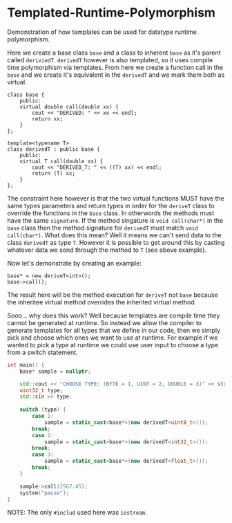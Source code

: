 # Templated-Runtime-Polymorphism
Demonstration of how templates can be used for datatype runtime polymorphism.

Here we create a base class `base` and a class to inherent `base` as it's parent called `deriviedT`. `derivedT` however is also templated, so it uses compile time polymorphism via templates. From here we create a function call in the `base` and we create it's equivalent in the `derivedT` and we mark them both as virtual.

    class base {
        public:
        virtual double call(double xx) {
            cout << "DERIVED: " << xx << endl;
            return xx;
        }
    };

    template<typename T>
    class derivedT : public base {
        public:
        virtual T call(double xx) {
            cout << "DERIVED_T: " << ((T) xx) << endl;
            return (T) xx;
        }
    };

The constraint here however is that the two virtual functions MUST have the same types parameters and return types in order for the `deriveT` class to override the functions in the `base` class. In otherwords the methods must have the same `signature`. If the method singature is `void call(char*)` in the `base` class then the method signature for `derivedT` must match `void call(char*)`. What does this mean? Well it means we can't send data to the class `derivedT` as type `T`. However it is possible to get around this by casting whatever data we send through the method to `T` (see above example).

Now let's demonstrate by creating an example:
```C+++
base* = new deriveT<int>();
base->call();
```
The result here will be the method execution for `deriveT` not `base` because the inheritee virtual method overrides the inherited virtual method.

Sooo... why does this work? Well because templates are compile time they cannot be generated at runtime. So instead we allow the compiler to generate templates for all types that we define in our code, then we simply pick and choose which ones we want to use at runtime. For example if we wanted to pick a type at runtime we could use user input to choose a type from a switch statement.
```C++
int main() {
    base* sample = nullptr;

    std::cout << "CHOOSE TYPE: (BYTE = 1, UINT = 2, DOUBLE = 3)" << std::endl;
    uint32_t type;
    std::cin >> type;
    
    switch (type) {
        case 1:
            sample = static_cast<base*>(new derivedT<uint8_t>());
        break;
        case 2:
            sample = static_cast<base*>(new derivedT<int32_t>());
        break;
        case 3:
            sample = static_cast<base*>(new derivedT<float_t>());
        break;
    }

    sample->call(2567.45);
    system("pause");
}
```

NOTE: The only `#includ` used here was `iostream`.
